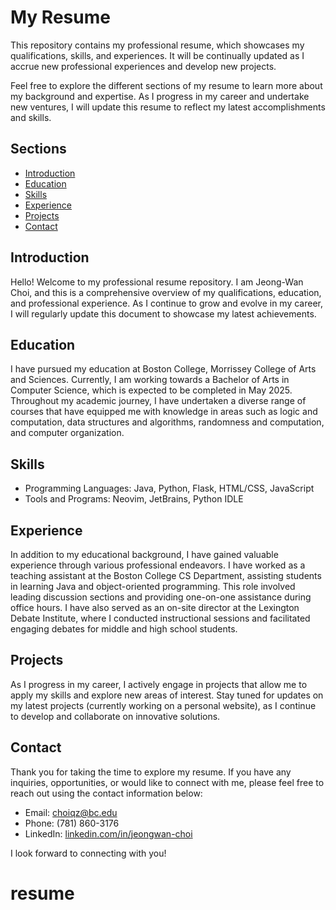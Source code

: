 # My Resume

This repository contains my professional resume, which showcases my qualifications, skills, and experiences. It will be continually updated as I accrue new professional experiences and develop new projects.

Feel free to explore the different sections of my resume to learn more about my background and expertise. As I progress in my career and undertake new ventures, I will update this resume to reflect my latest accomplishments and skills.

## Sections

- [Introduction](#introduction)
- [Education](#education)
- [Skills](#skills)
- [Experience](#experience)
- [Projects](#projects)
- [Contact](#contact)

## Introduction

Hello! Welcome to my professional resume repository. I am Jeong-Wan Choi, and this is a comprehensive overview of my qualifications, education, and professional experience. As I continue to grow and evolve in my career, I will regularly update this document to showcase my latest achievements.

## Education

I have pursued my education at Boston College, Morrissey College of Arts and Sciences. Currently, I am working towards a Bachelor of Arts in Computer Science, which is expected to be completed in May 2025. Throughout my academic journey, I have undertaken a diverse range of courses that have equipped me with knowledge in areas such as logic and computation, data structures and algorithms, randomness and computation, and computer organization.

## Skills

- Programming Languages: Java, Python, Flask, HTML/CSS, JavaScript
- Tools and Programs: Neovim, JetBrains, Python IDLE

## Experience

In addition to my educational background, I have gained valuable experience through various professional endeavors. I have worked as a teaching assistant at the Boston College CS Department, assisting students in learning Java and object-oriented programming. This role involved leading discussion sections and providing one-on-one assistance during office hours. I have also served as an on-site director at the Lexington Debate Institute, where I conducted instructional sessions and facilitated engaging debates for middle and high school students.

## Projects

As I progress in my career, I actively engage in projects that allow me to apply my skills and explore new areas of interest. Stay tuned for updates on my latest projects (currently working on a personal website), as I continue to develop and collaborate on innovative solutions.

## Contact

Thank you for taking the time to explore my resume. If you have any inquiries, opportunities, or would like to connect with me, please feel free to reach out using the contact information below:

- Email: choiqz@bc.edu
- Phone: (781) 860-3176
- LinkedIn: [linkedin.com/in/jeongwan-choi](https://www.linkedin.com/in/jeongwan-choi/)

I look forward to connecting with you!

# resume
